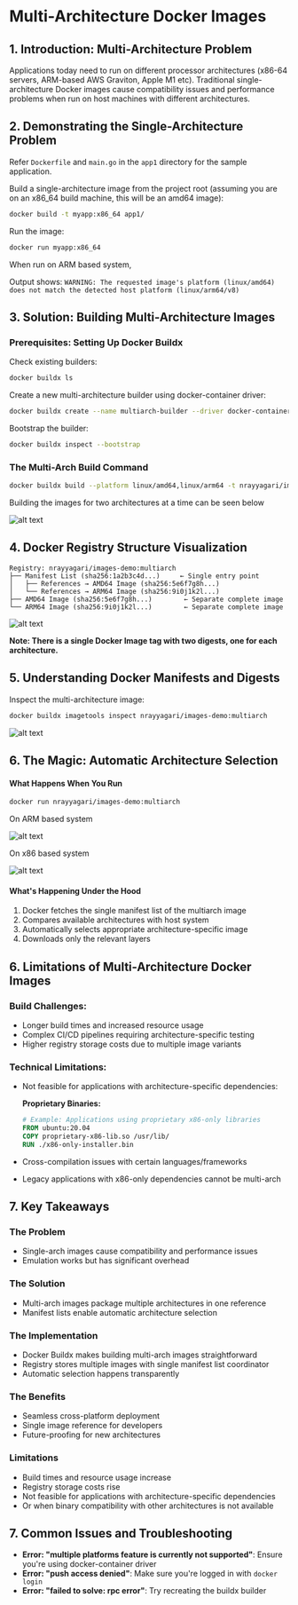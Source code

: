 # Multi-Architecture Docker Images

## 1. Introduction: Multi-Architecture Problem

Applications today need to run on different processor architectures (x86-64 servers, ARM-based AWS Graviton, Apple M1 etc). Traditional single-architecture Docker images cause compatibility issues and performance problems when run on host machines with different architectures.


## 2. Demonstrating the Single-Architecture Problem

Refer `Dockerfile` and `main.go` in the `app1` directory for the sample application.

Build a single-architecture image from the project root (assuming you are on an x86_64 build machine, this will be an amd64 image):

```bash
docker build -t myapp:x86_64 app1/
```

Run the image:

```bash
docker run myapp:x86_64
```

When run on ARM based system, 

Output shows: `WARNING: The requested image's platform (linux/amd64) does not match the detected host platform (linux/arm64/v8)`


## 3. Solution: Building Multi-Architecture Images

### Prerequisites: Setting Up Docker Buildx

Check existing builders:

```bash
docker buildx ls
```

Create a new multi-architecture builder using docker-container driver:

```bash
docker buildx create --name multiarch-builder --driver docker-container --use
```

Bootstrap the builder:

```bash
docker buildx inspect --bootstrap
```

### The Multi-Arch Build Command

```bash
docker buildx build --platform linux/amd64,linux/arm64 -t nrayyagari/images-demo:multiarch --push .
```

Building the images for two architectures at a time can be seen below

![alt text](images/image.png)

## 4. Docker Registry Structure Visualization

```
Registry: nrayyagari/images-demo:multiarch
├── Manifest List (sha256:1a2b3c4d...)     ← Single entry point
│   ├── References → AMD64 Image (sha256:5e6f7g8h...)
│   └── References → ARM64 Image (sha256:9i0j1k2l...)
├── AMD64 Image (sha256:5e6f7g8h...)        ← Separate complete image
└── ARM64 Image (sha256:9i0j1k2l...)        ← Separate complete image
```

![alt text](images/image-3.png)

**Note: There is a single Docker Image tag with two digests, one for each architecture.**

## 5. Understanding Docker Manifests and Digests

Inspect the multi-architecture image:

```bash
docker buildx imagetools inspect nrayyagari/images-demo:multiarch
```

![alt text](images/image-1.png)

## 6. The Magic: Automatic Architecture Selection

#### What Happens When You Run

```bash
docker run nrayyagari/images-demo:multiarch
```
On ARM based system

![alt text](images/image-4.png)

On x86 based system

![alt text](images/image-5.png)

#### What's Happening Under the Hood
1. Docker fetches the single manifest list of the multiarch image
2. Compares available architectures with host system
3. Automatically selects appropriate architecture-specific image
4. Downloads only the relevant layers

## 6. Limitations of Multi-Architecture Docker Images

### Build Challenges:
- Longer build times and increased resource usage
- Complex CI/CD pipelines requiring architecture-specific testing
- Higher registry storage costs due to multiple image variants

### Technical Limitations:
- Not feasible for applications with architecture-specific dependencies:
  
  **Proprietary Binaries:**
  ```dockerfile
  # Example: Applications using proprietary x86-only libraries
  FROM ubuntu:20.04
  COPY proprietary-x86-lib.so /usr/lib/
  RUN ./x86-only-installer.bin
  ```

- Cross-compilation issues with certain languages/frameworks
- Legacy applications with x86-only dependencies cannot be multi-arch

## 7. Key Takeaways

### The Problem
- Single-arch images cause compatibility and performance issues
- Emulation works but has significant overhead

### The Solution
- Multi-arch images package multiple architectures in one reference
- Manifest lists enable automatic architecture selection

### The Implementation
- Docker Buildx makes building multi-arch images straightforward
- Registry stores multiple images with single manifest list coordinator
- Automatic selection happens transparently

### The Benefits
- Seamless cross-platform deployment
- Single image reference for developers
- Future-proofing for new architectures

### Limitations
- Build times and resource usage increase
- Registry storage costs rise
- Not feasible for applications with architecture-specific dependencies
- Or when binary compatibility with other architectures is not available

## 7. Common Issues and Troubleshooting

- **Error: "multiple platforms feature is currently not supported"**: Ensure you're using docker-container driver
- **Error: "push access denied"**: Make sure you're logged in with `docker login`
- **Error: "failed to solve: rpc error"**: Try recreating the buildx builder
